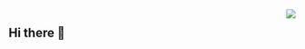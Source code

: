 <img align="right" src="https://github-readme-stats.vercel.app/api?username=kingmo888&show_icons=true&theme=radical&bg_color=30,e96443,904e95&title_color=fff&text_color=fff&hide=contribs,issues"/>


## Hi there 👋

<!--
**kingmo888/kingmo888** is a ✨ _special_ ✨ repository because its `README.md` (this file) appears on your GitHub profile.

Here are some ideas to get you started:

- 🔭 I’m currently working on ...
- 🌱 I’m currently learning ...
- 👯 I’m looking to collaborate on ...
- 🤔 I’m looking for help with ...
- 💬 Ask me about ...
- 📫 How to reach me: ...
- 😄 Pronouns: ...
- ⚡ Fun fact: ...
-->
